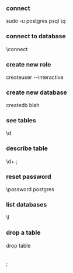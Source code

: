 
### connect
sudo -u postgres psql
\q

### connect to database
\connect <name>

### create new role
createuser --interactive

### create new database
createdb blah

### see tables
\d

### describe table
\d+ <table name>;

### reset password
\password postgres

### list databases
\l

### drop a table 
drop table <table name>;
